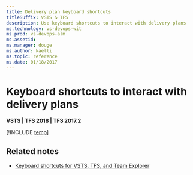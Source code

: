 ```yaml
---
title: Delivery plan keyboard shortcuts 
titleSuffix: VSTS & TFS
description: Use keyboard shortcuts to interact with delivery plans   
ms.technology: vs-devops-wit
ms.prod: vs-devops-alm
ms.assetid: 
ms.manager: douge
ms.author: kaelli
ms.topic: reference
ms.date: 01/18/2017
---
```


# Keyboard shortcuts to interact with delivery plans 

**VSTS | TFS 2018 | TFS 2017.2**
 
[!INCLUDE [temp](../../_shared/keyboard-shortcuts/delivery-plan-shortcuts.md)] 


## Related notes

- [Keyboard shortcuts for VSTS, TFS, and Team Explorer](../../collaborate/keyboard-shortcuts.md)


